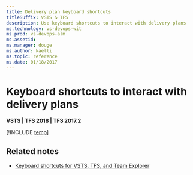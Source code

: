 ```yaml
---
title: Delivery plan keyboard shortcuts 
titleSuffix: VSTS & TFS
description: Use keyboard shortcuts to interact with delivery plans   
ms.technology: vs-devops-wit
ms.prod: vs-devops-alm
ms.assetid: 
ms.manager: douge
ms.author: kaelli
ms.topic: reference
ms.date: 01/18/2017
---
```


# Keyboard shortcuts to interact with delivery plans 

**VSTS | TFS 2018 | TFS 2017.2**
 
[!INCLUDE [temp](../../_shared/keyboard-shortcuts/delivery-plan-shortcuts.md)] 


## Related notes

- [Keyboard shortcuts for VSTS, TFS, and Team Explorer](../../collaborate/keyboard-shortcuts.md)


